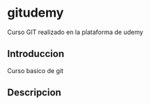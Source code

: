 # gitudemy
Curso GIT realizado en la plataforma de udemy

## Introduccion
Curso basico de git
## Descripcion 
